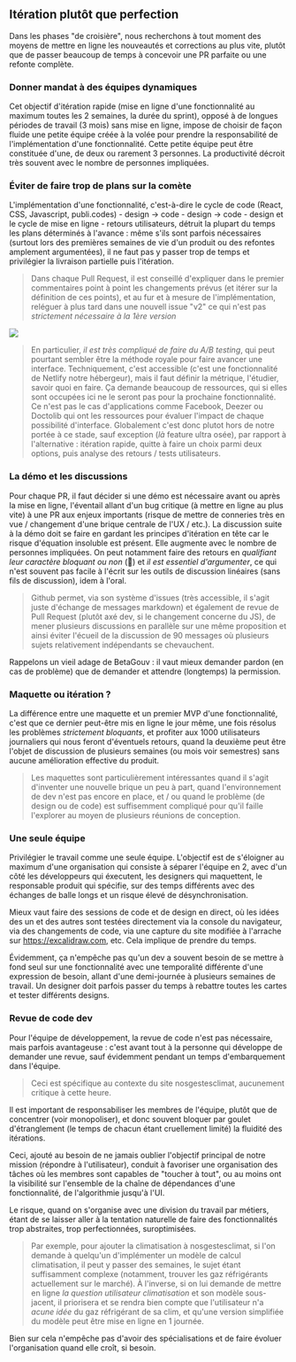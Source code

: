 
## Itération plutôt que perfection

Dans les phases "de croisière", nous recherchons à tout moment des moyens de mettre en ligne les nouveautés et corrections au plus vite, plutôt que de passer beaucoup de temps à concevoir une PR parfaite ou une refonte complète. 

### Donner mandat à des équipes dynamiques 

Cet objectif d'itération rapide (mise en ligne d'une fonctionnalité au maximum toutes les 2 semaines, la durée du sprint), opposé à de longues périodes de travail (3 mois) sans mise en ligne, impose de choisir de façon fluide une petite équipe créée à la volée pour prendre la responsabilité de l'implémentation d'une fonctionnalité. Cette petite équipe peut être constituée d'une, de deux ou rarement 3 personnes. La productivité décroit très souvent avec le nombre de personnes impliquées. 

### Éviter de faire trop de plans sur la comète

L'implémentation d'une fonctionnalité, c'est-à-dire le cycle de code (React, CSS, Javascript, publi.codes) - design -> code - design -> code - design et le cycle de mise en ligne - retours utilisateurs, détruit la plupart du temps les plans déterminés à l'avance : même s'ils sont parfois nécessaires (surtout lors des premières semaines de vie d'un produit ou des refontes amplement argumentées), il ne faut pas y passer trop de temps et privilégier la livraison partielle puis l'itération. 

> Dans chaque Pull Request, il est conseillé d'expliquer dans le premier commentaires point à point les changements prévus (et itérer sur la définition de ces points), et au fur et à mesure de l'implémentation, reléguer à plus tard dans une nouvell issue "v2" ce qui n'est pas *strictement nécessaire à la 1ère version*

![](https://storage.gra.cloud.ovh.net/v1/AUTH_0f20d409cb2a4c9786c769e2edec0e06/imagespadincubateurnet/uploads/upload_40458b46358043c2e3502bfe6072347f.png)

> En particulier, *il est très compliqué de faire du A/B testing*, qui peut pourtant sembler être la méthode royale pour faire avancer une interface. Techniquement, c'est accessible (c'est une fonctionnalité de Netlify notre hébergeur), mais il faut définir la métrique, l'étudier, savoir quoi en faire. Ça demande beaucoup de ressources, qui si elles sont occupées ici ne le seront pas pour la prochaine fonctionnalité. Ce n'est pas le cas d'applications comme Facebook, Deezer ou Doctolib qui ont les ressources pour évaluer l'impact de chaque possibilité d'interface. Globalement c'est donc plutot hors de notre portée à ce stade, sauf exception (*là* feature ultra osée), par rapport à l'alternative : itération rapide, quitte à faire un choix parmi deux options, puis analyse des retours / tests utilisateurs. 

### La démo et les discussions

Pour chaque PR, il faut décider si une démo est nécessaire avant ou après la mise en ligne, l'éventail allant d'un bug critique (à mettre en ligne au plus vite) à une PR aux enjeux importants (risque de mettre de conneries très en vue / changement d'une brique centrale de l'UX / etc.). La discussion suite à la démo doit se faire en gardant les principes d'itération en tête car le risque d'équation insoluble est présent. Elle augmente avec le nombre de personnes impliquées. On peut notamment faire des retours en *qualifiant leur caractère bloquant ou non* (🚨) et *il est essentiel d'argumenter*, ce qui n'est souvent pas facile à l'écrit sur les outils de discussion linéaires (sans fils de discussion), idem à l'oral.

> Github permet, via son système d'issues (très accessible, il s'agit juste d'échange de messages markdown) et également de revue de Pull Request (plutôt axé dev, si le changement concerne du JS), de mener plusieurs discussions en parallèle sur une même proposition et ainsi éviter l'écueil de la discussion de 90 messages où plusieurs sujets relativement indépendants se chevauchent.

Rappelons un vieil adage de BetaGouv : il vaut mieux demander pardon (en cas de problème) que de demander et attendre (longtemps) la permission. 

### Maquette ou itération ?

La différence entre une maquette et un premier MVP d'une fonctionnalité, c'est que ce dernier peut-être mis en ligne le jour même, une fois résolus les problèmes *strictement bloquants*, et profiter aux 1000 utilisateurs journaliers qui nous feront d'éventuels retours, quand la deuxième peut être l'objet de discussion de plusieurs semaines (ou mois voir semestres) sans aucune amélioration effective du produit. 

> Les maquettes sont particulièrement intéressantes quand il s'agit d'inventer une nouvelle brique un peu à part, quand l'environnement de dev n'est pas encore en place, et / ou quand le problème (de design ou de code) est suffisemment compliqué pour qu'il faille l'explorer au moyen de plusieurs réunions de conception.

### Une seule équipe

Privilégier le travail comme une seule équipe. L'objectif est de s'éloigner au maximum d'une organisation qui consiste à séparer l'équipe en 2, avec d'un côté les développeurs qui éxecutent, les designers qui maquettent, le responsable produit qui spécifie, sur des temps différents avec des échanges de balle longs et un risque élevé de désynchronisation. 

Mieux vaut faire des sessions de code et de design en direct, où les idées des un et des autres sont testées directement via la console du navigateur, via des changements de code, via une capture du site modifiée à l'arrache sur https://excalidraw.com, etc. Cela implique de prendre du temps. 

Évidemment, ça n'empêche pas qu'un dev a souvent besoin de se mettre à fond seul sur une fonctionnalité avec une temporalité différente d'une expression de besoin, allant d'une demi-journée à plusieurs semaines de travail. Un designer doit parfois passer du temps à rebattre toutes les cartes et tester différents designs.

### Revue de code dev

Pour l'équipe de développement, la revue de code n'est pas nécessaire, mais parfois avantageuse : c'est avant tout à la personne qui développe de demander une revue, sauf évidemment pendant un temps d'embarquement dans l'équipe.

> Ceci est spécifique au contexte du site nosgestesclimat, aucunement critique à cette heure.

Il est important de responsabiliser les membres de l'équipe, plutôt que de concentrer (voir monopoliser), et donc souvent bloquer par goulet d'étranglement (le temps de chacun étant cruellement limité) la fluidité des itérations.

Ceci, ajouté au besoin de ne jamais oublier l'objectif principal de notre mission (répondre à l'utilisateur), conduit à favoriser une organisation des tâches où les membres sont capables de "toucher à tout", ou au moins ont la visibilité sur l'ensemble de la chaîne de dépendances d'une fonctionnalité, de l'algorithmie jusqu'à l'UI. 

Le risque, quand on s'organise avec une division du travail par métiers, étant de se laisser aller à la tentation naturelle de faire des fonctionnalités trop abstraites, trop perfectionnées, suroptimisées. 

> Par exemple, pour ajouter la climatisation à nosgestesclimat, si l'on demande à quelqu'un d'implémenter un modèle de calcul climatisation, il peut y passer des semaines, le sujet étant suffisamment complexe (notamment, trouver les gaz réfrigérants actuellement sur le marché). À l'inverse, si on lui demande de mettre en ligne *la question utilisateur climatisation* et son modèle sous-jacent, il priorisera et se rendra bien compte que l'utilisateur n'a *acune idée* du gaz réfrigérant de sa clim, et qu'une version simplifiée du modèle peut être mise en ligne en 1 journée. 

Bien sur cela n'empêche pas d'avoir des spécialisations et de faire évoluer l'organisation quand elle croît, si besoin. 


